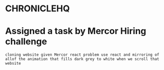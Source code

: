# CHRONICLEHQ
# Assigned a task by Mercor Hiring challenge    
    cloning website given Mercor react problem use react and mirroring of allof the animation that fills dark grey to white when we scroll that website
